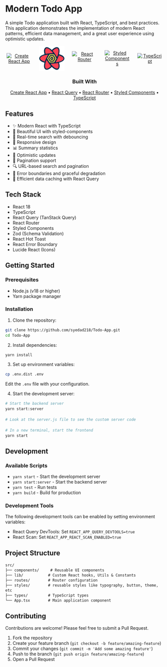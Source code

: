 # Modern Todo App

A simple Todo application built with React, TypeScript, and best practices. This application demonstrates the implementation of modern React patterns, efficient data management, and a great user experience using optimistic updates.

<div align="center" style="display: flex; justify-content: center; align-items: center; gap: 24px;">
  <a href="https://create-react-app.dev/">
    <img src="https://cdn.worldvectorlogo.com/logos/create-react-app.svg" width="80" alt="Create React App" style="display: block;" />
  </a>
  <a href="https://tanstack.com/query/latest">
    <img src="https://raw.githubusercontent.com/TanStack/query/main/media/emblem-light.svg" width="80" alt="React Query" style="display: block;" />
  </a>
  <a href="https://reactrouter.com/" style="display: flex; align-items: center;">
    <img src="https://reactrouter.com/_brand/React%20Router%20Brand%20Assets/React%20Router%20Logo/Light.png" width="80" height="45" alt="React Router" style="display: block;" />
  </a>
  <a href="https://styled-components.com/">
    <img src="https://raw.githubusercontent.com/styled-components/brand/master/styled-components.png" width="80" alt="Styled Components" style="display: block;" />
  </a>
  <a href="https://www.typescriptlang.org/">
    <img src="https://cdn.worldvectorlogo.com/logos/typescript.svg" width="80" alt="TypeScript" style="display: block;" />
  </a>
</div>

<div align="center">
  <h3>Built With</h3>
  
  <a href="https://create-react-app.dev/">Create React App</a> •
  <a href="https://tanstack.com/query/latest">React Query</a> •
  <a href="https://reactrouter.com/">React Router</a> •
  <a href="https://styled-components.com/">Styled Components</a> •
  <a href="https://www.typescriptlang.org/">TypeScript</a>
</div>

## Features

- ✨ Modern React with TypeScript
- 🎨 Beautiful UI with styled-components
- 🔄 Real-time search with debouncing
- 📱 Responsive design
- 📊 Summary statistics
- 🔄 Optimistic updates
- 📄 Pagination support
- 🔍 URL-based search and pagination
- 🎯 Error boundaries and graceful degradation
- 🔄 Efficient data caching with React Query

## Tech Stack

- React 18
- TypeScript
- React Query (TanStack Query)
- React Router
- Styled Components
- Zod (Schema Validation)
- React Hot Toast
- React Error Boundary
- Lucide React (Icons)

## Getting Started

### Prerequisites

- Node.js (v18 or higher)
- Yarn package manager

### Installation

1. Clone the repository:

```bash
git clone https://github.com/syedad218/Todo-App.git
cd Todo-App
```

2. Install dependencies:

```bash
yarn install
```

3. Set up environment variables:

```bash
cp .env.dist .env
```

Edit the `.env` file with your configuration.

4. Start the development server:

```bash
# Start the backend server
yarn start:server

# Look at the server.js file to see the custom server code

# In a new terminal, start the frontend
yarn start
```

## Development

### Available Scripts

- `yarn start` - Start the development server
- `yarn start:server` - Start the backend server
- `yarn test` - Run tests
- `yarn build` - Build for production

### Development Tools

The following development tools can be enabled by setting environment variables:

- React Query DevTools: Set `REACT_APP_QUERY_DEVTOOLS=true`
- React Scan: Set `REACT_APP_REACT_SCAN_ENABLED=true`

## Project Structure

```
src/
├── components/     # Reusable UI components
├── lib/           # Custom React hooks, Utils & Constants
├── routes/        # Router configuration
├── styles/        # reusable styles like typography, button, theme, etc
├── types/         # TypeScript types
└── App.tsx        # Main application component
```

## Contributing

Contributions are welcome! Please feel free to submit a Pull Request.

1. Fork the repository
2. Create your feature branch (`git checkout -b feature/amazing-feature`)
3. Commit your changes (`git commit -m 'Add some amazing feature'`)
4. Push to the branch (`git push origin feature/amazing-feature`)
5. Open a Pull Request
